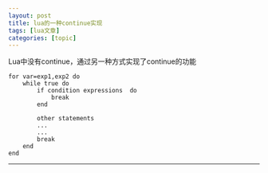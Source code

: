 ```yaml
---
layout: post
title: lua的一种continue实现 
tags: [lua文章]
categories: [topic]
---
```

Lua中没有continue，通过另一种方式实现了continue的功能  

    
    
    for var=exp1,exp2 do   
    	while true do   
    		if condition expressions  do  
    			break  
    		end  
      
    		other statements  
    		...  
    		...  
    		break  
    	end  
    end  
      
  
---